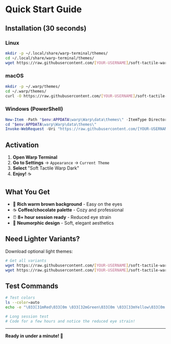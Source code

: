 # Quick Start Guide

## Installation (30 seconds)

### Linux
```bash
mkdir -p ~/.local/share/warp-terminal/themes/
cd ~/.local/share/warp-terminal/themes/
wget https://raw.githubusercontent.com/[YOUR-USERNAME]/soft-tactile-warp-theme/master/soft_tactile_warp_dark.yaml
```

### macOS
```bash
mkdir -p ~/.warp/themes/
cd ~/.warp/themes/
curl -O https://raw.githubusercontent.com/[YOUR-USERNAME]/soft-tactile-warp-theme/master/soft_tactile_warp_dark.yaml
```

### Windows (PowerShell)
```powershell
New-Item -Path "$env:APPDATA\warp\Warp\data\themes\" -ItemType Directory -Force
cd "$env:APPDATA\warp\Warp\data\themes\"
Invoke-WebRequest -Uri "https://raw.githubusercontent.com/[YOUR-USERNAME]/soft-tactile-warp-theme/master/soft_tactile_warp_dark.yaml" -OutFile "soft_tactile_warp_dark.yaml"
```

## Activation

1. **Open Warp Terminal**
2. **Go to Settings** → `Appearance` → `Current Theme`
3. **Select** "Soft Tactile Warp Dark"
4. **Enjoy!** ☕

## What You Get

- 🌙 **Rich warm brown background** - Easy on the eyes
- ☕ **Coffee/chocolate palette** - Cozy and professional
- ⏰ **8+ hour session ready** - Reduced eye strain
- 🎨 **Neumorphic design** - Soft, elegant aesthetics

## Need Lighter Variants?

Download optional light themes:
```bash
# Get all variants
wget https://raw.githubusercontent.com/[YOUR-USERNAME]/soft-tactile-warp-theme/master/soft_tactile_warp_light.yaml
wget https://raw.githubusercontent.com/[YOUR-USERNAME]/soft-tactile-warp-theme/master/soft_tactile_warp_cream.yaml
```

## Test Commands

```bash
# Test colors
ls --color=auto
echo -e "\033[31mRed\033[0m \033[32mGreen\033[0m \033[33mYellow\033[0m \033[34mBlue\033[0m"

# Long session test
# Code for a few hours and notice the reduced eye strain!
```

---

**Ready in under a minute! 🚀**
